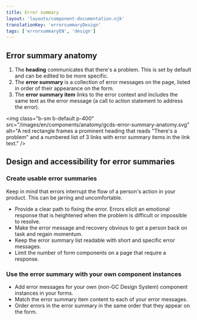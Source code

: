 ```yaml
---
title: Error summary
layout: 'layouts/component-documentation.njk'
translationKey: 'errorsummaryDesign'
tags: ['errorsummaryEN', 'design']
---
```


## Error summary anatomy

<ol class="anatomy-list">
  <li>The <strong>heading</strong> communicates that there's a problem. This is set by default and can be edited to be more specific.</li>
  <li>The <strong>error summary</strong> is a collection of error messages on the page, listed in order of their appearance on the form.</li>
  <li>The <strong>error summary item</strong> links to the error context and includes the same text as the error message (a call to action statement to address the error).</li>
</ol>

<img class="b-sm b-default p-400" src="/images/en/components/anatomy/gcds-error-summary-anatomy.svg" alt="A red rectangle frames a prominent heading that reads "There's a problem" and a numbered list of 3 links with error summary items in the link text." />

## Design and accessibility for error summaries

### Create usable error summaries

Keep in mind that errors interrupt the flow of a person's action in your product. This can be jarring and uncomfortable.

- Provide a clear path to fixing the error. Errors elicit an emotional response that is heightened when the problem is difficult or impossible to resolve.
- Make the <gcds-link href="{{ links.errorMessage }}">error message</gcds-link> and recovery obvious to get a person back on task and regain momentum.
- Keep the error summary list readable with short and specific error messages.
- Limit the number of form components on a page that require a response.

### Use the error summary with your own component instances

- Add error messages for your own (non-GC Design System) component instances in your forms.
- Match the error summary item content to each of your error messages.
- Order errors in the error summary in the same order that they appear on the form.
